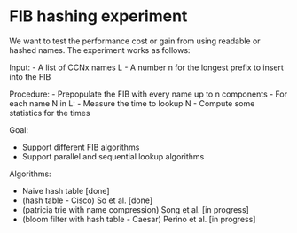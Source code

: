 # FIB hashing experiment

We want to test the performance cost or gain from using readable or
hashed names. The experiment works as follows:

Input:
    - A list of CCNx names L
    - A number n for the longest prefix to insert into the FIB

Procedure:
    - Prepopulate the FIB with every name up to n components
    - For each name N in L:
        - Measure the time to lookup N
    - Compute some statistics for the times


Goal:
- Support different FIB algorithms
- Support parallel and sequential lookup algorithms

Algorithms:
- Naive hash table [done]
- (hash table - Cisco) So et al. [done]
- (patricia trie with name compression) Song et al. [in progress]
- (bloom filter with hash table - Caesar) Perino et al. [in progress]
